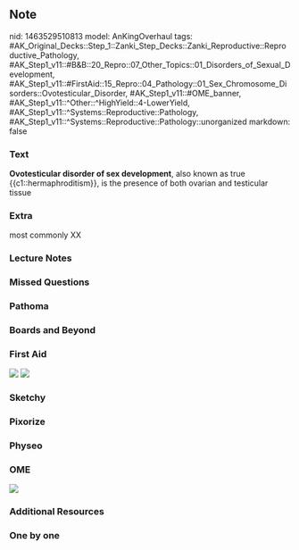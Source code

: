 ## Note
nid: 1463529510813
model: AnKingOverhaul
tags: #AK_Original_Decks::Step_1::Zanki_Step_Decks::Zanki_Reproductive::Reproductive_Pathology, #AK_Step1_v11::#B&B::20_Repro::07_Other_Topics::01_Disorders_of_Sexual_Development, #AK_Step1_v11::#FirstAid::15_Repro::04_Pathology::01_Sex_Chromosome_Disorders::Ovotesticular_Disorder, #AK_Step1_v11::#OME_banner, #AK_Step1_v11::^Other::^HighYield::4-LowerYield, #AK_Step1_v11::^Systems::Reproductive::Pathology, #AK_Step1_v11::^Systems::Reproductive::Pathology::unorganized
markdown: false

### Text
<div>
  <b>Ovotesticular disorder of sex development</b>, also known as
  true {{c1::hermaphroditism}}, is the presence of both ovarian and
  testicular tissue
</div>

### Extra
most commonly XX

### Lecture Notes


### Missed Questions


### Pathoma


### Boards and Beyond


### First Aid
<img src="tmpK1D4n1.png"> <img src="tmpuSaIK2.png">

### Sketchy


### Pixorize


### Physeo


### OME
<div class="ome-widget">
  <a href="https://onlinemeded.org?ref=anki"><img src=
  "_OME_AnkiFlashcards_General_3.png"></a>
</div>

### Additional Resources


### One by one


